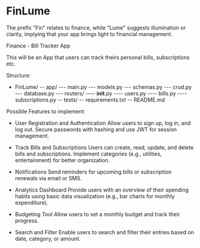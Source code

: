 # FinLume

The prefix "Fin" relates to finance, while "Lume" suggests illumination or clarity,
implying that your app brings light to financial management.

Finance - Bill Tracker App

This will be an App that users can track theirs personal bills, subscriptions etc.

Structure:

- FinLume/
  -- app/
  --- main.py
  --- models.py
  --- schemas.py
  --- crud.py
  --- database.py
  --- routers/
  ---- **init**.py
  ---- users.py
  ---- bills.py
  ---- subscriptions.py
  -- tests/
  -- requirements.txt
  -- README.md

Possible Features to implement:

- User Registration and Authentication
  Allow users to sign up, log in, and log out.
  Secure passwords with hashing and use JWT for session management.

- Track Bills and Subscriptions
  Users can create, read, update, and delete bills and subscriptions.
  Implement categories (e.g., utilities, entertainment) for better organization.

- Notifications
  Send reminders for upcoming bills or subscription renewals via email or SMS.

- Analytics Dashboard
  Provide users with an overview of their spending habits using basic data visualization (e.g., bar charts for monthly expenditure).

- Budgeting Tool
  Allow users to set a monthly budget and track their progress.

- Search and Filter
  Enable users to search and filter their entries based on date, category, or amount.
